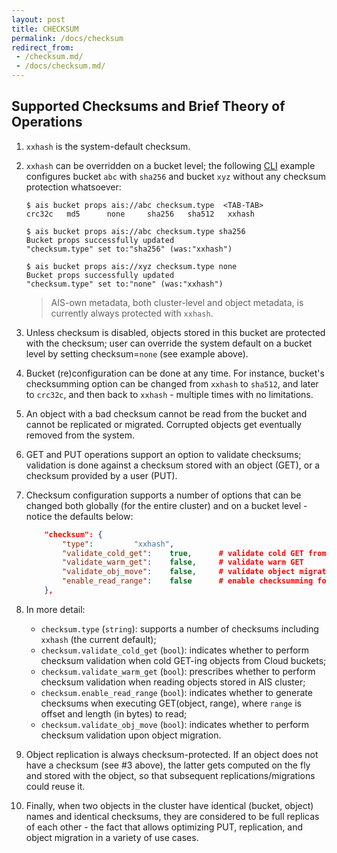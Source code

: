 ```yaml
---
layout: post
title: CHECKSUM
permalink: /docs/checksum
redirect_from:
 - /checksum.md/
 - /docs/checksum.md/
---
```


## Supported Checksums and Brief Theory of Operations

1. `xxhash` is the system-default checksum.

2. `xxhash` can be overridden on a bucket level; the following [CLI](/docs/cli.md) example configures bucket `abc` with `sha256` and bucket `xyz` without any checksum protection whatsoever:

	```console
	$ ais bucket props ais://abc checksum.type  <TAB-TAB>
	crc32c   md5      none     sha256   sha512   xxhash

	$ ais bucket props ais://abc checksum.type sha256
	Bucket props successfully updated
	"checksum.type" set to:"sha256" (was:"xxhash")

	$ ais bucket props ais://xyz checksum.type none
	Bucket props successfully updated
	"checksum.type" set to:"none" (was:"xxhash")
	```

	> AIS-own metadata, both cluster-level and object metadata, is currently always protected with `xxhash`.

3. Unless checksum is disabled, objects stored in this bucket are protected with the checksum; user can override the system default on a bucket level by setting checksum=`none` (see example above).

4. Bucket (re)configuration can be done at any time. For instance, bucket's checksumming option can be changed from `xxhash` to `sha512`,  and later to `crc32c`, and then back to `xxhash` - multiple times with no limitations.

5. An object with a bad checksum cannot be read from the bucket and cannot be replicated or migrated. Corrupted objects get eventually removed from the system.

6. GET and PUT operations support an option to validate checksums; validation is done against a checksum stored with an object (GET), or a checksum provided by a user (PUT).

7. Checksum configuration supports a number of options that can be changed both globally (for the entire cluster) and on a bucket level - notice the defaults below:

	```json
		"checksum": {
			"type":			"xxhash",
			"validate_cold_get":	true,      # validate cold GET from Cloud buckets
			"validate_warm_get":	false,     # validate warm GET
			"validate_obj_move":	false,     # validate object migration
			"enable_read_range":	false      # enable checksumming for ranges
		},
	```

8. In more detail:

	* `checksum.type` (`string`): supports a number of checksums including `xxhash` (the current default);
	* `checksum.validate_cold_get` (`bool`): indicates whether to perform checksum validation when cold GET-ing objects from Cloud buckets;
	* `checksum.validate_warm_get` (`bool`): prescribes whether to perform checksum validation when reading objects stored in AIS cluster;
	* `checksum.enable_read_range` (`bool`): indicates whether to generate checksums when executing GET(object, range), where `range` is offset and length (in bytes) to read;
	* `checksum.validate_obj_move` (`bool`): indicates whether to perform checksum validation upon object migration.

9. Object replication is always checksum-protected. If an object does not have a checksum (see #3 above), the latter gets computed on the fly and stored with the object, so that subsequent replications/migrations could reuse it.

10. Finally, when two objects in the cluster have identical (bucket, object) names and identical checksums, they are considered to be full replicas of each other - the fact that allows optimizing PUT, replication, and object migration in a variety of use cases.
